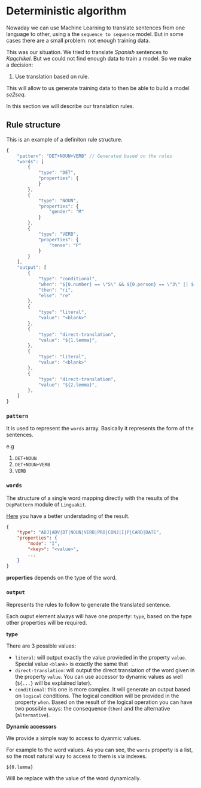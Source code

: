 # Deterministic algorithm

Nowaday we can use Machine Learning to translate sentences from one language to other, using a the `sequence to sequence` model. But in some cases there are a small problem: not enough training data.

This was our situation. We tried to translate _Spanish_ sentences to _Kaqchikel_. But we could not find enough data to train a model. So we make a decision: 

1. Use translation based on rule.

This will allow to us generate training data to then be able to build a model _se2seq_.

In this section we will describe our translation rules.

## Rule structure

This is an example of a definiton rule structure.

```js
{
    "pattern": "DET+NOUN+VERB" // Generated based on the rules
    "words": [
        {
            "type": "DET",
            "properties": {
            }
        },
        {
            "type": "NOUN",
            "properties": {
                "gender": "M"
            }
        },
        {
            "type": "VERB",
            "properties": {
                "tense": "P"
            }
        }
    ],
    "output": [
        {
            "type": "conditional",
            "when": "${0.number} == \"S\" && ${0.person} == \"3\" || ${0.person} == \"3\"" // 0 is the index in the array
            "then": "ri",
            "else": "re"
        },
        {
            "type": "literal",
            "value": "<blank>"
        },
        {
            "type": "direct-translation",
            "value": "${1.lemma}",
        },
        {
            "type": "literal",
            "value": "<blank>"
        },
        {
            "type": "direct-translation",
            "value": "${2.lemma}",
        },
    ]
}
```

### `pattern`

It is used to represent the `words` array. Basically it represents the form of the sentences.

e.g
1. `DET+NOUN`
2. `DET+NOUN+VERB`
3. `VERB`

### `words`


The structure of a single word mapping directly with the results of the `DepPattern` module of `Linguakit`.

[Here](https://github.com/gamallo/DepPattern/blob/master/doc/tutorialGrammar.pdf) you have a better understading of the result.

```json
{
    "type": "ADJ|ADV|DT|NOUN|VERB|PRO|CONJ|I|P|CARD|DATE",
    "properties": {
        "mode": "I",
        "<key>": "<value>",
        ...
    }
}
```

**properties** depends on the type of the word.

### `output`

Represents the rules to follow to generate the translated sentence.

Each ouput element always will have one property: `type`, based on the type other properties will be required.

**type**

There are 3 possible values:
- `literal`: will output exactly the value provieded in the property `value`. Special value `<blank>` is exactly the same that ` `.
- `direct-translation`: will output the direct translation of the word given in the property `value`. You can use accessor to dynamic values as well (`${...}` will be explained later).
- `conditional`: this one is more complex. It will generate an output based on `logical` conditions. The logical condition will be provided in the property `when`. Based on the result of the logical operation you can have two possible ways: the consequence (`then`) and the alternative (`alternative`).

**Dynamic accessors**

We provide a simple way to access to dyanmic values.

For example to the word values. As you can see, the `words` property is a list, so the most natural way to access to them is via indexes.

```
${0.lemma}
```
Will be replace with the value of the word dynamically.
